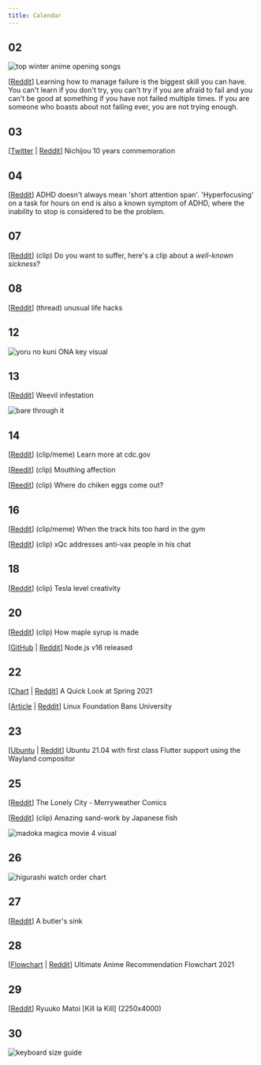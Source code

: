 ```yaml
---
title: Calendar
---
```


## 02

![top winter anime opening songs](https://preview.redd.it/2q9nfdrxklq61.jpg?width=640&crop=smart&auto=webp&s=a1e80273fedc1c09742d820e6d139e07d9bb804c "[[Reddit](https://www.reddit.com/r/anime/comments/mi0jnc/top_10_moststreamed_full_openings_of_winter_2021/)] Top 10 most-streamed full openings of Winter 2021 on Spotify")

[[Reddit](https://www.reddit.com/r/LifeProTips/comments/miiyun/lpt_learning_how_to_manage_failure_is_the_biggest/)] Learning how to manage failure is the biggest skill you can have. You can't learn if you don't try, you can't try if you are afraid to fail and you can't be good at something if you have not failed multiple times. If you are someone who boasts about not failing ever, you are not trying enough.

## 03

[[Twitter](https://twitter.com/himaraya/status/1378140590492151808) | [Reddit](https://www.reddit.com/r/anime/comments/mj32y2/10_years_ago_today_nichijou_by_kyoto_animation/)] Nichijou 10 years commemoration

## 04

[[Reddit](https://www.reddit.com/r/todayilearned/comments/mjwkur/til_adhd_doesnt_always_mean_short_attention_span/)] ADHD doesn't always mean 'short attention span'. 'Hyperfocusing' on a task for hours on end is also a known symptom of ADHD, where the inability to stop is considered to be the problem.

## 07

[[Reddit](https://www.reddit.com/r/Unexpected/comments/mln1qk/i_cant_remember_who_send_me_this_video_nevermind/)] (clip) Do you want to suffer, here's a clip about a *well-known sickness*?

## 08

[[Reddit](https://www.reddit.com/r/AskReddit/comments/mmaumi/what_is_a_lifehack_that_seems_fake_but_is_a_true/)] (thread) unusual life hacks

## 12

![yoru no kuni ONA key visual](https://preview.redd.it/4k89i2hcnqs61.jpg?width=640&crop=smart&auto=webp&s=f58ca8756abd0a94214cb7ee36afa7926981ab6f "[[Reddit](https://www.reddit.com/r/anime/comments/mpd1wz/night_world_ona_key_visual/)] \"Night World\" ONA key visual")

## 13

[[Reddit](https://www.reddit.com/r/WTF/comments/mpjc6w/not_just_pasta_for_dinner/)] Weevil infestation

![bare through it](https://preview.redd.it/z3lfettrxrs61.jpg?width=640&crop=smart&auto=webp&s=db6998889204f930d24288f38b57ad6c81756623 "[[Reddit](https://www.reddit.com/r/wholesomememes/comments/mpi8ty/how_to_be_a_good_father/)] How to be a good father")

## 14

[[Reddit](https://www.reddit.com/r/Unexpected/comments/mqibd6/learn_more_at_cdcgov/)] (clip/meme) Learn more at cdc.gov

[[Reedit](https://www.reddit.com/r/Damnthatsinteresting/comments/mqbyvk/hold_my_toof_ma/)] (clip) Mouthing affection

[[Reedit](https://www.reddit.com/r/anime/comments/mqu3ys/where_do_chiken_eggs_come_out_silver_spoon/)] (clip) Where do chiken eggs come out?

## 16

[[Reddit](https://www.reddit.com/r/Animemes/comments/mrmgx2/when_the_anime_tracklist_hits_too_hard_in_the_gym/)] (clip/meme) When the track hits too hard in the gym

[[Reddit](https://www.reddit.com/r/LivestreamFail/comments/mrsi8c/xqc_addresses_the_antivaxxers_in_his_chat/)] (clip) xQc addresses anti-vax people in his chat

## 18

[[Reddit](https://www.reddit.com/r/nextfuckinglevel/comments/mt2bl5/tesla_level_creativity/)] (clip) Tesla level creativity

## 20

[[Reddit](https://www.reddit.com/r/Damnthatsinteresting/comments/muuen4/how_maple_syrup_is_made/)] (clip) How maple syrup is made

[[GitHub](https://github.com/nodejs/node/releases/tag/v16.0.0) | [Reddit](https://www.reddit.com/r/javascript/comments/mutpaj/nodejs_v16_released/)] Node.js v16 released

## 22

[[Chart](https://i.redd.it/ml42fknpequ61.png) | [Reddit](https://www.reddit.com/r/anime/comments/mw5gs1/a_quick_look_at_spring_2021/)] A Quick Look at Spring 2021

[[Article](https://www.tomshardware.com/news/linux-fellow-bans-university-contributing-kernel) | [Reddit](https://www.reddit.com/r/linuxmasterrace/comments/mw7r5r/get_linuxed/)] Linux Foundation Bans University

## 23

[[Ubuntu](https://ubuntu.com//blog/ubuntu-21-04-is-here) | [Reddit](https://www.reddit.com/r/FlutterDev/comments/mw9qlr/ubuntu_2104_is_here_with_first_class_flutter/)] Ubuntu 21.04 with first class Flutter support using the Wayland compositor

## 25

[[Reddit](https://www.reddit.com/r/goodanimemes/comments/my7kz8/the_lonely_city/)] The Lonely City - Merryweather Comics

[[Reddit](https://www.reddit.com/r/nextfuckinglevel/comments/my670t/japanese_fish_is_100_amazing_bbc_world/)] (clip) Amazing sand-work by Japanese fish

![madoka magica movie 4 visual](https://preview.redd.it/obndyo5xiav61.jpg?width=640&crop=smart&auto=webp&s=554cfa768826b1c4dcbc7011e5c3b2c0711c96f1 "[[Reddit](https://www.reddit.com/r/anime/comments/my4z7g/mahou_shoujo_madokamagica_movie_4_visual/)] \"Mahou Shoujo Madoka★Magica\" Movie 4 Visual")

## 26

![higurashi watch order chart](https://i.redd.it/f7q5tdxcigv61.png "[[Reddit](https://www.reddit.com/r/anime/comments/myqrjr/i_made_a_higurashi_anime_watch_order_guide/)] Simple Higurashi watch order")

## 27

[[Reddit](https://www.reddit.com/r/whatisthisthing/comments/mzlaua/witt_an_unusually_shaped_sink_possibly_in_a/)] A butler's sink

## 28

[[Flowchart](https://i.redd.it/6wy58vox7xv61.png) | [Reddit](https://www.reddit.com/r/anime/comments/n0fi1z/the_ultimate_anime_recommendation_flowchart_2021/)] Ultimate Anime Recommendation Flowchart 2021

## 29

[[Reddit](https://www.reddit.com/r/Animewallpaper/comments/n0t6gj/ryuuko_matoi_kill_la_kill_2250x4000/)] Ryuuko Matoi [Kill la Kill] (2250x4000)

## 30

![keyboard size guide](https://external-preview.redd.it/nmMddUsuLF_NYcheCVPAahC3TZjj6lLQLVjTeBHiHkM.png?auto=webp&s=30e1578b5401618cd85e58f02c3a64b1fa0eb5f5 "[[Reddit](https://www.reddit.com/r/MechanicalKeyboards/comments/n1sq5k/keyboard_size_guide/)] Keyboard Size Guide")
